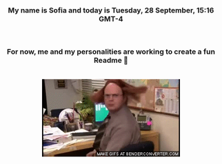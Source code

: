 


<div align="center">
<h3 >My name is Sofia and today is Tuesday, 28 September, 15:16 GMT-4</h3><br>
<h3 >For now, me and my personalities are working to create a fun Readme 👋
</h3><br>
<img src='img/dwight.gif' alt='working...'/>
</div>
